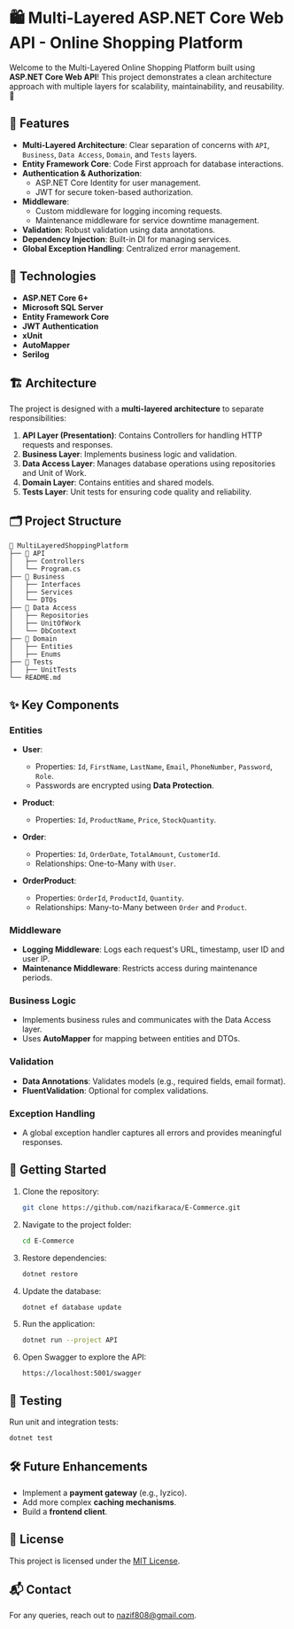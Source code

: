 # 🛍️ Multi-Layered ASP.NET Core Web API - Online Shopping Platform

Welcome to the Multi-Layered Online Shopping Platform built using **ASP.NET Core Web API**! This project demonstrates a clean architecture approach with multiple layers for scalability, maintainability, and reusability. 🚀

## 🌟 Features

- **Multi-Layered Architecture**: Clear separation of concerns with `API`, `Business`, `Data Access`, `Domain`, and `Tests` layers.
- **Entity Framework Core**: Code First approach for database interactions.
- **Authentication & Authorization**: 
  - ASP.NET Core Identity for user management.
  - JWT for secure token-based authorization.
- **Middleware**: 
  - Custom middleware for logging incoming requests.
  - Maintenance middleware for service downtime management.
- **Validation**: Robust validation using data annotations.
- **Dependency Injection**: Built-in DI for managing services.
- **Global Exception Handling**: Centralized error management.

## 🧠 Technologies

- **ASP.NET Core 6+**
- **Microsoft SQL Server**
- **Entity Framework Core**
- **JWT Authentication**
- **xUnit**
- **AutoMapper**
- **Serilog**

## 🏗️ Architecture

The project is designed with a **multi-layered architecture** to separate responsibilities:

1. **API Layer (Presentation)**: Contains Controllers for handling HTTP requests and responses.
2. **Business Layer**: Implements business logic and validation.
3. **Data Access Layer**: Manages database operations using repositories and Unit of Work.
4. **Domain Layer**: Contains entities and shared models.
5. **Tests Layer**: Unit tests for ensuring code quality and reliability.

## 🗂️ Project Structure

```
📁 MultiLayeredShoppingPlatform
├── 📂 API
│   ├── Controllers
│   └── Program.cs
├── 📂 Business
│   ├── Interfaces
│   ├── Services
│   └── DTOs
├── 📂 Data Access
│   ├── Repositories
│   ├── UnitOfWork
│   └── DbContext
├── 📂 Domain
│   ├── Entities
│   ├── Enums
├── 📂 Tests
│   ├── UnitTests
└── README.md
```

## ✨ Key Components

### Entities

- **User**:
  - Properties: `Id`, `FirstName`, `LastName`, `Email`, `PhoneNumber`, `Password`, `Role`.
  - Passwords are encrypted using **Data Protection**.
  
- **Product**:
  - Properties: `Id`, `ProductName`, `Price`, `StockQuantity`.

- **Order**:
  - Properties: `Id`, `OrderDate`, `TotalAmount`, `CustomerId`.
  - Relationships: One-to-Many with `User`.

- **OrderProduct**:
  - Properties: `OrderId`, `ProductId`, `Quantity`.
  - Relationships: Many-to-Many between `Order` and `Product`.

### Middleware

- **Logging Middleware**: Logs each request's URL, timestamp, user ID and user IP.
- **Maintenance Middleware**: Restricts access during maintenance periods.

### Business Logic

- Implements business rules and communicates with the Data Access layer.
- Uses **AutoMapper** for mapping between entities and DTOs.

### Validation

- **Data Annotations**: Validates models (e.g., required fields, email format).
- **FluentValidation**: Optional for complex validations.

### Exception Handling

- A global exception handler captures all errors and provides meaningful responses.

## 🚀 Getting Started

1. Clone the repository:
   ```bash
   git clone https://github.com/nazifkaraca/E-Commerce.git
   ```

2. Navigate to the project folder:
   ```bash
   cd E-Commerce
   ```

3. Restore dependencies:
   ```bash
   dotnet restore
   ```

4. Update the database:
   ```bash
   dotnet ef database update
   ```

5. Run the application:
   ```bash
   dotnet run --project API
   ```

6. Open Swagger to explore the API:
   ```
   https://localhost:5001/swagger
   ```

## 🧪 Testing

Run unit and integration tests:
```bash
dotnet test
```

## 🛠️ Future Enhancements

- Implement a **payment gateway** (e.g., Iyzico).
- Add more complex **caching mechanisms**.
- Build a **frontend client**.

## 📄 License

This project is licensed under the [MIT License](LICENSE).

## 📬 Contact

For any queries, reach out to [nazif808@gmail.com](mailto:nazif808@karaca.com).
